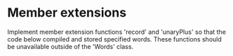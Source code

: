 # Member extensions
Implement member extension functions 'record' and 'unaryPlus' so that the code below compiled and stored specified words. These functions should be unavailable outside of the 'Words' class.